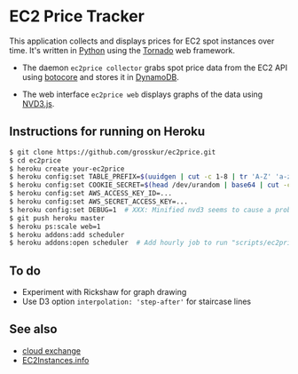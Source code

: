 # EC2 Price Tracker

This application collects and displays prices for EC2 spot instances
over time. It's written in [Python](http://www.python.org/) using the
[Tornado](http://www.tornadoweb.org/) web framework.

* The daemon `ec2price collector` grabs spot price data from the EC2
  API using [botocore](https://github.com/boto/botocore) and stores it
  in [DynamoDB](http://aws.amazon.com/dynamodb/).

* The web interface `ec2price web` displays graphs of the data using
  [NVD3.js](http://nvd3.org/).

## Instructions for running on Heroku

```bash
$ git clone https://github.com/grosskur/ec2price.git
$ cd ec2price
$ heroku create your-ec2price
$ heroku config:set TABLE_PREFIX=$(uuidgen | cut -c 1-8 | tr 'A-Z' 'a-z')
$ heroku config:set COOKIE_SECRET=$(head /dev/urandom | base64 | cut -c 1-40)
$ heroku config:set AWS_ACCESS_KEY_ID=...
$ heroku config:set AWS_SECRET_ACCESS_KEY=...
$ heroku config:set DEBUG=1  # XXX: Minified nvd3 seems to cause a problem
$ git push heroku master
$ heroku ps:scale web=1
$ heroku addons:add scheduler
$ heroku addons:open scheduler  # Add hourly job to run "scripts/ec2price collector"
```

## To do

* Experiment with Rickshaw for graph drawing
 * Use D3 option `interpolation: 'step-after'` for staircase lines

## See also

* [cloud exchange](http://cloudexchange.org/)
* [EC2Instances.info](http://ec2instances.info/)
